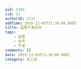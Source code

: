 ```yaml
---
aid: 2103
cid: 21
authorID: 2721
addTime: 2019-12-03T11:30:00.000Z
title: 品葱不准反共
tags:
    - 品葱
    - 反共
    - 不准
comments: []
date: 2019-12-03T11:30:00.000Z
category: 无人区
---
```



